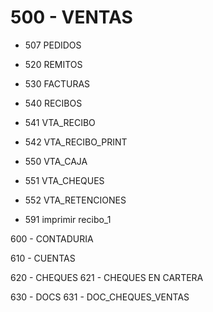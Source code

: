 # 500 - VENTAS

- 507 PEDIDOS



- 520 REMITOS

- 530 FACTURAS

- 540 RECIBOS
- 541 VTA_RECIBO
- 542 VTA_RECIBO_PRINT



- 550 VTA_CAJA
- 551 VTA_CHEQUES
- 552 VTA_RETENCIONES



- 591 imprimir recibo_1




600 - CONTADURIA

610 - CUENTAS

620 - CHEQUES
621 - CHEQUES EN CARTERA



630 - DOCS
631 - DOC_CHEQUES_VENTAS

